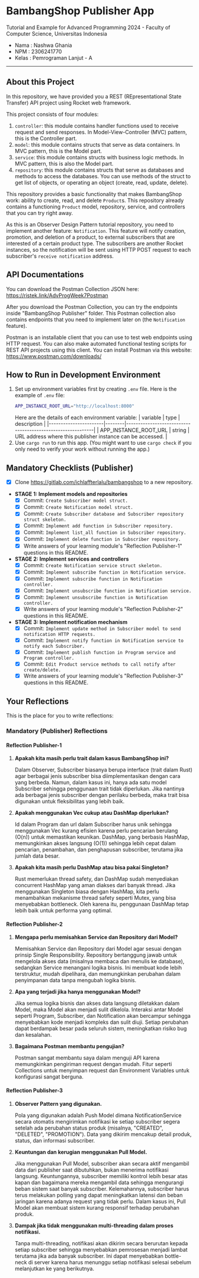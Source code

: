 # BambangShop Publisher App

Tutorial and Example for Advanced Programming 2024 - Faculty of Computer Science, Universitas Indonesia

- Nama : Nashwa Ghania
- NPM : 2306241770
- Kelas : Pemrograman Lanjut - A

---

## About this Project

In this repository, we have provided you a REST (REpresentational State Transfer) API project using Rocket web framework.

This project consists of four modules:

1.  `controller`: this module contains handler functions used to receive request and send responses.
    In Model-View-Controller (MVC) pattern, this is the Controller part.
2.  `model`: this module contains structs that serve as data containers.
    In MVC pattern, this is the Model part.
3.  `service`: this module contains structs with business logic methods.
    In MVC pattern, this is also the Model part.
4.  `repository`: this module contains structs that serve as databases and methods to access the databases.
    You can use methods of the struct to get list of objects, or operating an object (create, read, update, delete).

This repository provides a basic functionality that makes BambangShop work: ability to create, read, and delete `Product`s.
This repository already contains a functioning `Product` model, repository, service, and controllers that you can try right away.

As this is an Observer Design Pattern tutorial repository, you need to implement another feature: `Notification`.
This feature will notify creation, promotion, and deletion of a product, to external subscribers that are interested of a certain product type.
The subscribers are another Rocket instances, so the notification will be sent using HTTP POST request to each subscriber's `receive notification` address.

## API Documentations

You can download the Postman Collection JSON here: https://ristek.link/AdvProgWeek7Postman

After you download the Postman Collection, you can try the endpoints inside "BambangShop Publisher" folder.
This Postman collection also contains endpoints that you need to implement later on (the `Notification` feature).

Postman is an installable client that you can use to test web endpoints using HTTP request.
You can also make automated functional testing scripts for REST API projects using this client.
You can install Postman via this website: https://www.postman.com/downloads/

## How to Run in Development Environment

1.  Set up environment variables first by creating `.env` file.
    Here is the example of `.env` file:
    ```bash
    APP_INSTANCE_ROOT_URL="http://localhost:8000"
    ```
    Here are the details of each environment variable:
    | variable | type | description |
    |-----------------------|--------|------------------------------------------------------------|
    | APP_INSTANCE_ROOT_URL | string | URL address where this publisher instance can be accessed. |
2.  Use `cargo run` to run this app.
    (You might want to use `cargo check` if you only need to verify your work without running the app.)

## Mandatory Checklists (Publisher)

- [x] Clone https://gitlab.com/ichlaffterlalu/bambangshop to a new repository.
- **STAGE 1: Implement models and repositories**
  - [x] Commit: `Create Subscriber model struct.`
  - [x] Commit: `Create Notification model struct.`
  - [x] Commit: `Create Subscriber database and Subscriber repository struct skeleton.`
  - [x] Commit: `Implement add function in Subscriber repository.`
  - [x] Commit: `Implement list_all function in Subscriber repository.`
  - [x] Commit: `Implement delete function in Subscriber repository.`
  - [x] Write answers of your learning module's "Reflection Publisher-1" questions in this README.
- **STAGE 2: Implement services and controllers**
  - [x] Commit: `Create Notification service struct skeleton.`
  - [x] Commit: `Implement subscribe function in Notification service.`
  - [x] Commit: `Implement subscribe function in Notification controller.`
  - [x] Commit: `Implement unsubscribe function in Notification service.`
  - [x] Commit: `Implement unsubscribe function in Notification controller.`
  - [x] Write answers of your learning module's "Reflection Publisher-2" questions in this README.
- **STAGE 3: Implement notification mechanism**
  - [x] Commit: `Implement update method in Subscriber model to send notification HTTP requests.`
  - [x] Commit: `Implement notify function in Notification service to notify each Subscriber.`
  - [x] Commit: `Implement publish function in Program service and Program controller.`
  - [x] Commit: `Edit Product service methods to call notify after create/delete.`
  - [x] Write answers of your learning module's "Reflection Publisher-3" questions in this README.

## Your Reflections

This is the place for you to write reflections:

### Mandatory (Publisher) Reflections

#### Reflection Publisher-1

1. **Apakah kita masih perlu trait dalam kasus BambangShop ini?**

   Dalam Observer, Subscriber biasanya berupa interface (trait dalam Rust) agar berbagai jenis subscriber bisa diimplementasikan dengan cara yang berbeda. Namun, dalam kasus ini, hanya ada satu model Subscriber sehingga penggunaan trait tidak diperlukan. Jika nantinya ada berbagai jenis subscriber dengan perilaku berbeda, maka trait bisa digunakan untuk fleksibilitas yang lebih baik.

2. **Apakah menggunakan Vec cukup atau DashMap diperlukan?**

   Id dalam Program dan url dalam Subscriber harus unik sehingga menggunakan Vec kurang efisien karena perlu pencarian berulang (O(n)) untuk memastikan keunikan. DashMap, yang berbasis HashMap, memungkinkan akses langsung (O(1)) sehingga lebih cepat dalam pencarian, penambahan, dan penghapusan subscriber, terutama jika jumlah data besar.

3. **Apakah kita masih perlu DashMap atau bisa pakai Singleton?**

   Rust memerlukan thread safety, dan DashMap sudah menyediakan concurrent HashMap yang aman diakses dari banyak thread. Jika menggunakan Singleton biasa dengan HashMap, kita perlu menambahkan mekanisme thread safety seperti Mutex<HashMap>, yang bisa menyebabkan bottleneck. Oleh karena itu, penggunaan DashMap tetap lebih baik untuk performa yang optimal.

#### Reflection Publisher-2

1. **Mengapa perlu memisahkan Service dan Repository dari Model?**

   Memisahkan Service dan Repository dari Model agar sesuai dengan prinsip Single Responsibility. Repository bertanggung jawab untuk mengelola akses data (misalnya membaca dan menulis ke database), sedangkan Service menangani logika bisnis. Ini membuat kode lebih terstruktur, mudah dipelihara, dan memungkinkan perubahan dalam penyimpanan data tanpa mengubah logika bisnis.

2. **Apa yang terjadi jika hanya menggunakan Model?**

   Jika semua logika bisnis dan akses data langsung diletakkan dalam Model, maka Model akan menjadi sulit dikelola. Interaksi antar Model seperti Program, Subscriber, dan Notification akan bercampur sehingga menyebabkan kode menjadi kompleks dan sulit diuji. Setiap perubahan dapat berdampak besar pada seluruh sistem, meningkatkan risiko bug dan kesalahan.

3. **Bagaimana Postman membantu pengujian?**

   Postman sangat membantu saya dalam menguji API karena memungkinkan pengiriman request dengan mudah. Fitur seperti Collections untuk menyimpan request dan Environment Variables untuk konfigurasi sangat berguna.

#### Reflection Publisher-3

1. **Observer Pattern yang digunakan.**

   Pola yang digunakan adalah Push Model dimana NotificationService secara otomatis mengirimkan notifikasi ke setiap subscriber segera setelah ada perubahan status produk (misalnya, "CREATED", "DELETED", "PROMOTION"). Data yang dikirim mencakup detail produk, status, dan informasi subscriber.

2. **Keuntungan dan kerugian menggunakan Pull Model.**

   Jika menggunakan Pull Model, subscriber akan secara aktif mengambil data dari publisher saat dibutuhkan, bukan menerima notifikasi langsung. Keuntungannya, subscriber memiliki kontrol lebih besar atas kapan dan bagaimana mereka mengambil data sehingga mengurangi beban sistem saat banyak subscriber. Kelemahannya, subscriber harus terus melakukan polling yang dapat meningkatkan latensi dan beban jaringan karena adanya request yang tidak perlu. Dalam kasus ini, Pull Model akan membuat sistem kurang responsif terhadap perubahan produk.

3. **Dampak jika tidak menggunakan multi-threading dalam proses notifikasi.**

   Tanpa multi-threading, notifikasi akan dikirim secara berurutan kepada setiap subscriber sehingga menyebabkan pemrosesan menjadi lambat terutama jika ada banyak subscriber. Ini dapat menyebabkan bottle-neck di server karena harus menunggu setiap notifikasi selesai sebelum melanjutkan ke yang berikutnya.
